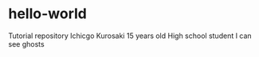 # hello-world
Tutorial repository
Ichicgo Kurosaki
15 years old
High school student
I can see ghosts
